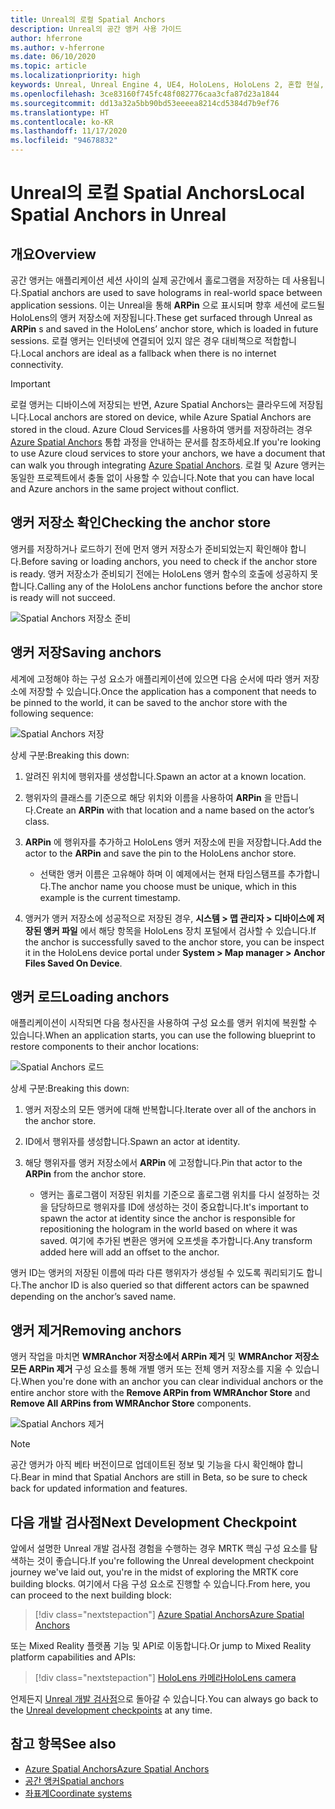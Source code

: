 ```yaml
---
title: Unreal의 로컬 Spatial Anchors
description: Unreal의 공간 앵커 사용 가이드
author: hferrone
ms.author: v-hferrone
ms.date: 06/10/2020
ms.topic: article
ms.localizationpriority: high
keywords: Unreal, Unreal Engine 4, UE4, HoloLens, HoloLens 2, 혼합 현실, 개발, 기능, 설명서, 가이드, 홀로그램, spatial anchors, 혼합 현실 헤드셋, windows mixed reality 헤드셋, 가상 현실 헤드셋
ms.openlocfilehash: 3ce83160f745fc48f082776caa3cfa87d23a1844
ms.sourcegitcommit: dd13a32a5bb90bd53eeeea8214cd5384d7b9ef76
ms.translationtype: HT
ms.contentlocale: ko-KR
ms.lasthandoff: 11/17/2020
ms.locfileid: "94678832"
---
```

# <a name="local-spatial-anchors-in-unreal"></a><span data-ttu-id="938c5-104">Unreal의 로컬 Spatial Anchors</span><span class="sxs-lookup"><span data-stu-id="938c5-104">Local Spatial Anchors in Unreal</span></span>

## <a name="overview"></a><span data-ttu-id="938c5-105">개요</span><span class="sxs-lookup"><span data-stu-id="938c5-105">Overview</span></span>

<span data-ttu-id="938c5-106">공간 앵커는 애플리케이션 세션 사이의 실제 공간에서 홀로그램을 저장하는 데 사용됩니다.</span><span class="sxs-lookup"><span data-stu-id="938c5-106">Spatial anchors are used to save holograms in real-world space between application sessions.</span></span> <span data-ttu-id="938c5-107">이는 Unreal을 통해 **ARPin** 으로 표시되며 향후 세션에 로드될 HoloLens의 앵커 저장소에 저장됩니다.</span><span class="sxs-lookup"><span data-stu-id="938c5-107">These get surfaced through Unreal as **ARPin** s and saved in the HoloLens’ anchor store, which is loaded in future sessions.</span></span> <span data-ttu-id="938c5-108">로컬 앵커는 인터넷에 연결되어 있지 않은 경우 대비책으로 적합합니다.</span><span class="sxs-lookup"><span data-stu-id="938c5-108">Local anchors are ideal as a fallback when there is no internet connectivity.</span></span>

> [!IMPORTANT]
> <span data-ttu-id="938c5-109">로컬 앵커는 디바이스에 저장되는 반면, Azure Spatial Anchors는 클라우드에 저장됩니다.</span><span class="sxs-lookup"><span data-stu-id="938c5-109">Local anchors are stored on device, while Azure Spatial Anchors are stored in the cloud.</span></span> <span data-ttu-id="938c5-110">Azure Cloud Services를 사용하여 앵커를 저장하려는 경우 [Azure Spatial Anchors](unreal-azure-spatial-anchors.md) 통합 과정을 안내하는 문서를 참조하세요.</span><span class="sxs-lookup"><span data-stu-id="938c5-110">If you're looking to use Azure cloud services to store your anchors, we have a document that can walk you through integrating [Azure Spatial Anchors](unreal-azure-spatial-anchors.md).</span></span> <span data-ttu-id="938c5-111">로컬 및 Azure 앵커는 동일한 프로젝트에서 충돌 없이 사용할 수 있습니다.</span><span class="sxs-lookup"><span data-stu-id="938c5-111">Note that you can have local and Azure anchors in the same project without conflict.</span></span>

## <a name="checking-the-anchor-store"></a><span data-ttu-id="938c5-112">앵커 저장소 확인</span><span class="sxs-lookup"><span data-stu-id="938c5-112">Checking the anchor store</span></span>

<span data-ttu-id="938c5-113">앵커를 저장하거나 로드하기 전에 먼저 앵커 저장소가 준비되었는지 확인해야 합니다.</span><span class="sxs-lookup"><span data-stu-id="938c5-113">Before saving or loading anchors, you need to check if the anchor store is ready.</span></span>  <span data-ttu-id="938c5-114">앵커 저장소가 준비되기 전에는 HoloLens 앵커 함수의 호출에 성공하지 못합니다.</span><span class="sxs-lookup"><span data-stu-id="938c5-114">Calling any of the HoloLens anchor functions before the anchor store is ready will not succeed.</span></span>  

![Spatial Anchors 저장소 준비](images/unreal-spatialanchors-store-ready.PNG)

## <a name="saving-anchors"></a><span data-ttu-id="938c5-116">앵커 저장</span><span class="sxs-lookup"><span data-stu-id="938c5-116">Saving anchors</span></span>

<span data-ttu-id="938c5-117">세계에 고정해야 하는 구성 요소가 애플리케이션에 있으면 다음 순서에 따라 앵커 저장소에 저장할 수 있습니다.</span><span class="sxs-lookup"><span data-stu-id="938c5-117">Once the application has a component that needs to be pinned to the world, it can be saved to the anchor store with the following sequence:</span></span> 

![Spatial Anchors 저장](images/unreal-spatialanchors-save.PNG)

<span data-ttu-id="938c5-119">상세 구분:</span><span class="sxs-lookup"><span data-stu-id="938c5-119">Breaking this down:</span></span>
1. <span data-ttu-id="938c5-120">알려진 위치에 행위자를 생성합니다.</span><span class="sxs-lookup"><span data-stu-id="938c5-120">Spawn an actor at a known location.</span></span>
2. <span data-ttu-id="938c5-121">행위자의 클래스를 기준으로 해당 위치와 이름을 사용하여 **ARPin** 을 만듭니다.</span><span class="sxs-lookup"><span data-stu-id="938c5-121">Create an **ARPin** with that location and a name based on the actor’s class.</span></span> 
3. <span data-ttu-id="938c5-122">**ARPin** 에 행위자를 추가하고 HoloLens 앵커 저장소에 핀을 저장합니다.</span><span class="sxs-lookup"><span data-stu-id="938c5-122">Add the actor to the **ARPin** and save the pin to the HoloLens anchor store.</span></span>  
    * <span data-ttu-id="938c5-123">선택한 앵커 이름은 고유해야 하며 이 예제에서는 현재 타임스탬프를 추가합니다.</span><span class="sxs-lookup"><span data-stu-id="938c5-123">The anchor name you choose must be unique, which in this example is the current timestamp.</span></span> 

4. <span data-ttu-id="938c5-124">앵커가 앵커 저장소에 성공적으로 저장된 경우, **시스템 > 맵 관리자 > 디바이스에 저장된 앵커 파일** 에서 해당 항목을 HoloLens 장치 포털에서 검사할 수 있습니다.</span><span class="sxs-lookup"><span data-stu-id="938c5-124">If the anchor is successfully saved to the anchor store, you can be inspect it in the HoloLens device portal under **System > Map manager > Anchor Files Saved On Device**.</span></span> 

## <a name="loading-anchors"></a><span data-ttu-id="938c5-125">앵커 로드</span><span class="sxs-lookup"><span data-stu-id="938c5-125">Loading anchors</span></span>

<span data-ttu-id="938c5-126">애플리케이션이 시작되면 다음 청사진을 사용하여 구성 요소를 앵커 위치에 복원할 수 있습니다.</span><span class="sxs-lookup"><span data-stu-id="938c5-126">When an application starts, you can use the following blueprint to restore components to their anchor locations:</span></span>

![Spatial Anchors 로드](images/unreal-spatialanchors-load.PNG)

<span data-ttu-id="938c5-128">상세 구분:</span><span class="sxs-lookup"><span data-stu-id="938c5-128">Breaking this down:</span></span>
1. <span data-ttu-id="938c5-129">앵커 저장소의 모든 앵커에 대해 반복합니다.</span><span class="sxs-lookup"><span data-stu-id="938c5-129">Iterate over all of the anchors in the anchor store.</span></span> 
2. <span data-ttu-id="938c5-130">ID에서 행위자를 생성합니다.</span><span class="sxs-lookup"><span data-stu-id="938c5-130">Spawn an actor at identity.</span></span>
3. <span data-ttu-id="938c5-131">해당 행위자를 앵커 저장소에서 **ARPin** 에 고정합니다.</span><span class="sxs-lookup"><span data-stu-id="938c5-131">Pin that actor to the **ARPin** from the anchor store.</span></span>  

    * <span data-ttu-id="938c5-132">앵커는 홀로그램이 저장된 위치를 기준으로 홀로그램 위치를 다시 설정하는 것을 담당하므로 행위자를 ID에 생성하는 것이 중요합니다.</span><span class="sxs-lookup"><span data-stu-id="938c5-132">It's important to spawn the actor at identity since the anchor is responsible for repositioning the hologram in the world based on where it was saved.</span></span> <span data-ttu-id="938c5-133">여기에 추가된 변환은 앵커에 오프셋을 추가합니다.</span><span class="sxs-lookup"><span data-stu-id="938c5-133">Any transform added here will add an offset to the anchor.</span></span> 

<span data-ttu-id="938c5-134">앵커 ID는 앵커의 저장된 이름에 따라 다른 행위자가 생성될 수 있도록 쿼리되기도 합니다.</span><span class="sxs-lookup"><span data-stu-id="938c5-134">The anchor ID is also queried so that different actors can be spawned depending on the anchor’s saved name.</span></span> 

## <a name="removing-anchors"></a><span data-ttu-id="938c5-135">앵커 제거</span><span class="sxs-lookup"><span data-stu-id="938c5-135">Removing anchors</span></span> 

<span data-ttu-id="938c5-136">앵커 작업을 마치면 **WMRAnchor 저장소에서 ARPin 제거** 및 **WMRAnchor 저장소 모든 ARPin 제거** 구성 요소를 통해 개별 앵커 또는 전체 앵커 저장소를 지울 수 있습니다.</span><span class="sxs-lookup"><span data-stu-id="938c5-136">When you're done with an anchor you can clear individual anchors or the entire anchor store with the **Remove ARPin from WMRAnchor Store** and **Remove All ARPins from WMRAnchor Store** components.</span></span>

![Spatial Anchors 제거](images/unreal-spatialanchors-remove.PNG)

> [!NOTE]
> <span data-ttu-id="938c5-138">공간 앵커가 아직 베타 버전이므로 업데이트된 정보 및 기능을 다시 확인해야 합니다.</span><span class="sxs-lookup"><span data-stu-id="938c5-138">Bear in mind that Spatial Anchors are still in Beta, so be sure to check back for updated information and features.</span></span>

## <a name="next-development-checkpoint"></a><span data-ttu-id="938c5-139">다음 개발 검사점</span><span class="sxs-lookup"><span data-stu-id="938c5-139">Next Development Checkpoint</span></span>

<span data-ttu-id="938c5-140">앞에서 설명한 Unreal 개발 검사점 경험을 수행하는 경우 MRTK 핵심 구성 요소를 탐색하는 것이 좋습니다.</span><span class="sxs-lookup"><span data-stu-id="938c5-140">If you're following the Unreal development checkpoint journey we've laid out, you're in the midst of exploring the MRTK core building blocks.</span></span> <span data-ttu-id="938c5-141">여기에서 다음 구성 요소로 진행할 수 있습니다.</span><span class="sxs-lookup"><span data-stu-id="938c5-141">From here, you can proceed to the next building block:</span></span> 

> [!div class="nextstepaction"]
> [<span data-ttu-id="938c5-142">Azure Spatial Anchors</span><span class="sxs-lookup"><span data-stu-id="938c5-142">Azure Spatial Anchors</span></span>](unreal-azure-spatial-anchors.md)

<span data-ttu-id="938c5-143">또는 Mixed Reality 플랫폼 기능 및 API로 이동합니다.</span><span class="sxs-lookup"><span data-stu-id="938c5-143">Or jump to Mixed Reality platform capabilities and APIs:</span></span>

> [!div class="nextstepaction"]
> [<span data-ttu-id="938c5-144">HoloLens 카메라</span><span class="sxs-lookup"><span data-stu-id="938c5-144">HoloLens camera</span></span>](unreal-hololens-camera.md)

<span data-ttu-id="938c5-145">언제든지 [Unreal 개발 검사점](unreal-development-overview.md#2-core-building-blocks)으로 돌아갈 수 있습니다.</span><span class="sxs-lookup"><span data-stu-id="938c5-145">You can always go back to the [Unreal development checkpoints](unreal-development-overview.md#2-core-building-blocks) at any time.</span></span>

## <a name="see-also"></a><span data-ttu-id="938c5-146">참고 항목</span><span class="sxs-lookup"><span data-stu-id="938c5-146">See also</span></span>
* [<span data-ttu-id="938c5-147">Azure Spatial Anchors</span><span class="sxs-lookup"><span data-stu-id="938c5-147">Azure Spatial Anchors</span></span>](unreal-azure-spatial-anchors.md)
* [<span data-ttu-id="938c5-148">공간 앵커</span><span class="sxs-lookup"><span data-stu-id="938c5-148">Spatial anchors</span></span>](../../design/spatial-anchors.md)
* [<span data-ttu-id="938c5-149">좌표계</span><span class="sxs-lookup"><span data-stu-id="938c5-149">Coordinate systems</span></span>](../../design/coordinate-systems.md)
